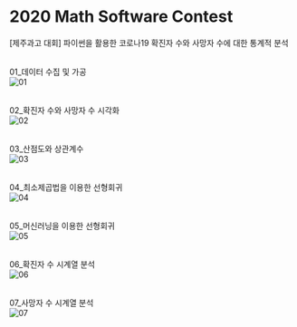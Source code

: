 # 2020 Math Software Contest
[제주과고 대회] 파이썬을 활용한 코로나19 확진자 수와 사망자 수에 대한 통계적 분석

<br>01_데이터 수집 및 가공<br>
![01](https://user-images.githubusercontent.com/69303473/103208491-1bec3200-4944-11eb-9789-681ead7ec189.PNG)

<br>02_확진자 수와 사망자 수 시각화<br>
![02](https://user-images.githubusercontent.com/69303473/103208513-28708a80-4944-11eb-93ef-b850cbb5fe13.PNG)

<br>03_산점도와 상관계수<br>
![03](https://user-images.githubusercontent.com/69303473/103208529-31615c00-4944-11eb-964d-620362d281ad.PNG)

<br>04_최소제곱법을 이용한 선형회귀<br>
![04](https://user-images.githubusercontent.com/69303473/103208538-358d7980-4944-11eb-9807-06712f0a50f0.PNG)

<br>05_머신러닝을 이용한 선형회귀<br>
![05](https://user-images.githubusercontent.com/69303473/103208544-39210080-4944-11eb-9fcc-c60f6f2f2235.PNG)

<br>06_확진자 수 시계열 분석<br>
![06](https://user-images.githubusercontent.com/69303473/103208548-3c1bf100-4944-11eb-83f2-fbbfb5c58f05.PNG)

<br>07_사망자 수 시계열 분석<br>
![07](https://user-images.githubusercontent.com/69303473/103208549-3e7e4b00-4944-11eb-9c79-a9933044a209.PNG)
